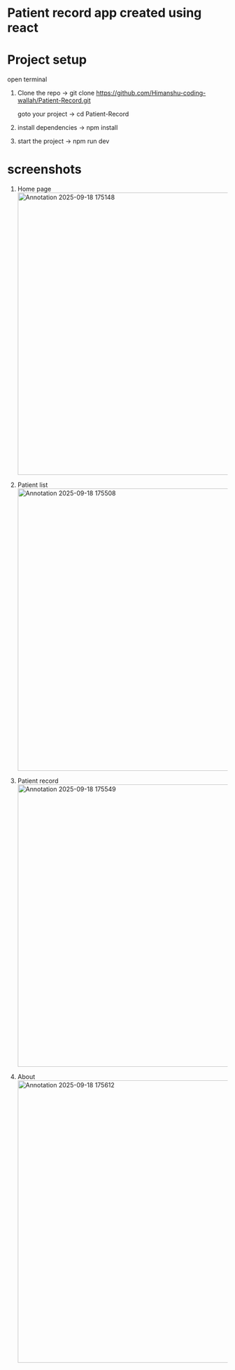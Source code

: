 # Patient record app created using react

# Project setup
   open terminal
1. Clone the repo -> git clone https://github.com/Himanshu-coding-wallah/Patient-Record.git
   
   goto your project -> cd Patient-Record
   
3. install dependencies -> npm install

4. start the project -> npm run dev

# screenshots

1. Home page
   <img width="1366" height="644" alt="Annotation 2025-09-18 175148" src="https://github.com/user-attachments/assets/e744a9f0-1ade-4ae7-811a-7c96a9b70561" />

2. Patient list
   <img width="1366" height="644" alt="Annotation 2025-09-18 175508" src="https://github.com/user-attachments/assets/a22bbaea-7ef6-4d89-9d5c-093fcc2a1271" />

3. Patient record
   <img width="1366" height="644" alt="Annotation 2025-09-18 175549" src="https://github.com/user-attachments/assets/5555ccd9-46dc-4890-9f14-339ace621b7e" />

4. About
   <img width="1366" height="644" alt="Annotation 2025-09-18 175612" src="https://github.com/user-attachments/assets/ec1369f6-f138-4913-9df5-13fef096c857" />

